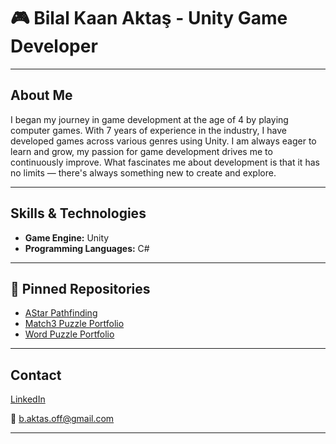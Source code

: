 # 🎮 Bilal Kaan Aktaş - Unity Game Developer

---

## About Me

 I began my journey in game development at the age of 4 by playing
 computer games. With 7 years of experience in the industry, I have
 developed games across various genres using Unity. I am always
 eager to learn and grow, my passion for game development drives
 me to continuously improve. What fascinates me about development
 is that it has no limits — there's always something new to create and
 explore.

---

## Skills & Technologies

- **Game Engine:** Unity  
- **Programming Languages:** C#  

---

## 📌 Pinned Repositories

- [AStar Pathfinding](https://github.com/BilalAktas/AStar-Pathfinding)  
- [Match3 Puzzle Portfolio](https://github.com/BilalAktas/Match3-Puzzle-Portfolio)  
- [Word Puzzle Portfolio](https://github.com/BilalAktas/Word-Puzzle-Portfolio)  

---

## Contact

[LinkedIn](https://www.linkedin.com/in/bilal-aktas/)  

📧 b.aktas.off@gmail.com  

---
